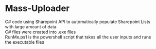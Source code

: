 # Mass-Uploader
C# code using Sharepoint API to automatically populate Sharepoint Lists with large amount of data <br />
C# files were created into .exe files <br />
RunMe.ps1 is the powershell script that takes all the user inputs and runs the executable files <br />
